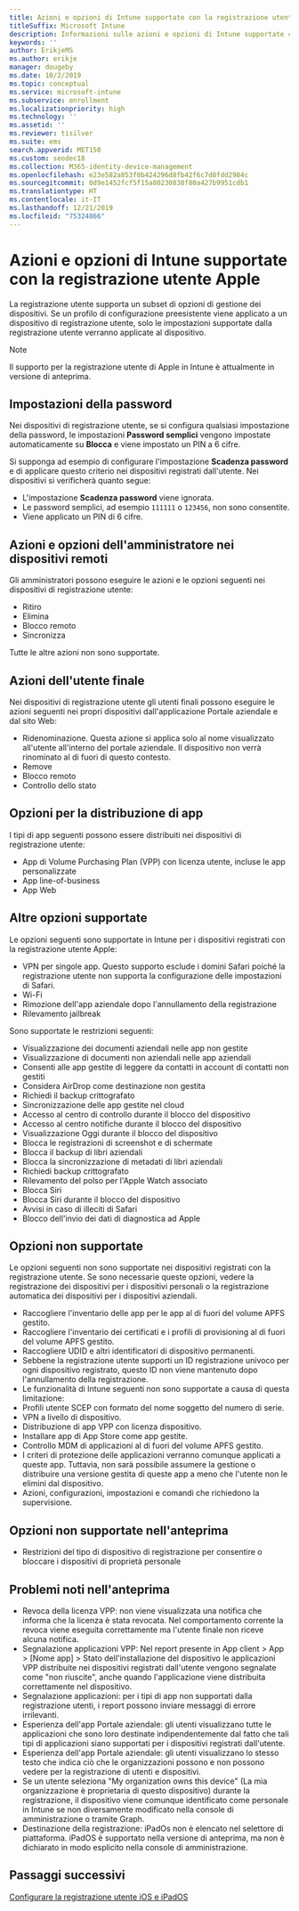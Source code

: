 ```yaml
---
title: Azioni e opzioni di Intune supportate con la registrazione utente Apple
titleSuffix: Microsoft Intune
description: Informazioni sulle azioni e opzioni di Intune supportate con la registrazione utente Apple
keywords: ''
author: ErikjeMS
ms.author: erikje
manager: dougeby
ms.date: 10/2/2019
ms.topic: conceptual
ms.service: microsoft-intune
ms.subservice: enrollment
ms.localizationpriority: high
ms.technology: ''
ms.assetid: ''
ms.reviewer: tisilver
ms.suite: ems
search.appverid: MET150
ms.custom: seodec18
ms.collection: M365-identity-device-management
ms.openlocfilehash: e23e582a853f0b424296d8fb42f6c7d8fdd2984c
ms.sourcegitcommit: 0d9e1452fcf5f15a80230838f80a427b9951cdb1
ms.translationtype: HT
ms.contentlocale: it-IT
ms.lasthandoff: 12/21/2019
ms.locfileid: "75324866"
---
```

# <a name="intune-actions-and-options-supported-with-apple-user-enrollment"></a>Azioni e opzioni di Intune supportate con la registrazione utente Apple

La registrazione utente supporta un subset di opzioni di gestione dei dispositivi. Se un profilo di configurazione preesistente viene applicato a un dispositivo di registrazione utente, solo le impostazioni supportate dalla registrazione utente verranno applicate al dispositivo.

> [!NOTE]
> Il supporto per la registrazione utente di Apple in Intune è attualmente in versione di anteprima.

## <a name="password-settings"></a>Impostazioni della password

Nei dispositivi di registrazione utente, se si configura qualsiasi impostazione della password, le impostazioni **Password semplici** vengono impostate automaticamente su **Blocca** e viene impostato un PIN a 6 cifre.

Si supponga ad esempio di configurare l'impostazione **Scadenza password** e di applicare questo criterio nei dispositivi registrati dall'utente. Nei dispositivi si verificherà quanto segue:
- L'impostazione **Scadenza password** viene ignorata.
- Le password semplici, ad esempio `111111` o `123456`, non sono consentite.
- Viene applicato un PIN di 6 cifre.

## <a name="administrator-remote-device-actions-and-options"></a>Azioni e opzioni dell'amministratore nei dispositivi remoti
Gli amministratori possono eseguire le azioni e le opzioni seguenti nei dispositivi di registrazione utente:
- Ritiro
- Elimina
- Blocco remoto
- Sincronizza

Tutte le altre azioni non sono supportate.

## <a name="end-user-actions"></a>Azioni dell'utente finale
Nei dispositivi di registrazione utente gli utenti finali possono eseguire le azioni seguenti nei propri dispositivi dall'applicazione Portale aziendale e dal sito Web:
- Ridenominazione. Questa azione si applica solo al nome visualizzato all'utente all'interno del portale aziendale. Il dispositivo non verrà rinominato al di fuori di questo contesto.
- Remove
- Blocco remoto
- Controllo dello stato

## <a name="app-deployment-options"></a>Opzioni per la distribuzione di app
I tipi di app seguenti possono essere distribuiti nei dispositivi di registrazione utente:
- App di Volume Purchasing Plan (VPP) con licenza utente, incluse le app personalizzate
- App line-of-business
- App Web

## <a name="other-supported-options"></a>Altre opzioni supportate

Le opzioni seguenti sono supportate in Intune per i dispositivi registrati con la registrazione utente Apple:
- VPN per singole app. Questo supporto esclude i domini Safari poiché la registrazione utente non supporta la configurazione delle impostazioni di Safari.
- Wi-Fi 
- Rimozione dell'app aziendale dopo l'annullamento della registrazione
- Rilevamento jailbreak

Sono supportate le restrizioni seguenti:
- Visualizzazione dei documenti aziendali nelle app non gestite
- Visualizzazione di documenti non aziendali nelle app aziendali
- Consenti alle app gestite di leggere da contatti in account di contatti non gestiti
- Considera AirDrop come destinazione non gestita
- Richiedi il backup crittografato
- Sincronizzazione delle app gestite nel cloud
- Accesso al centro di controllo durante il blocco del dispositivo
- Accesso al centro notifiche durante il blocco del dispositivo
- Visualizzazione Oggi durante il blocco del dispositivo
- Blocca le registrazioni di screenshot e di schermate
- Blocca il backup di libri aziendali
- Blocca la sincronizzazione di metadati di libri aziendali
- Richiedi backup crittografato
- Rilevamento del polso per l'Apple Watch associato
- Blocca Siri
- Blocca Siri durante il blocco del dispositivo
- Avvisi in caso di illeciti di Safari
- Blocco dell'invio dei dati di diagnostica ad Apple


## <a name="options-not-supported"></a>Opzioni non supportate
Le opzioni seguenti non sono supportate nei dispositivi registrati con la registrazione utente. Se sono necessarie queste opzioni, vedere la registrazione dei dispositivi per i dispositivi personali o la registrazione automatica dei dispositivi per i dispositivi aziendali.
- Raccogliere l'inventario delle app per le app al di fuori del volume APFS gestito.
- Raccogliere l'inventario dei certificati e i profili di provisioning al di fuori del volume APFS gestito.
- Raccogliere UDID e altri identificatori di dispositivo permanenti.
- Sebbene la registrazione utente supporti un ID registrazione univoco per ogni dispositivo registrato, questo ID non viene mantenuto dopo l'annullamento della registrazione.
- Le funzionalità di Intune seguenti non sono supportate a causa di questa limitazione:
- Profili utente SCEP con formato del nome soggetto del numero di serie.
- VPN a livello di dispositivo.
- Distribuzione di app VPP con licenza dispositivo.
- Installare app di App Store come app gestite.
- Controllo MDM di applicazioni al di fuori del volume APFS gestito.
- I criteri di protezione delle applicazioni verranno comunque applicati a queste app. Tuttavia, non sarà possibile assumere la gestione o distribuire una versione gestita di queste app a meno che l'utente non le elimini dal dispositivo.
- Azioni, configurazioni, impostazioni e comandi che richiedono la supervisione. 

## <a name="options-not-supported-in-preview"></a>Opzioni non supportate nell'anteprima
- Restrizioni del tipo di dispositivo di registrazione per consentire o bloccare i dispositivi di proprietà personale 

## <a name="known-issues-in-preview"></a>Problemi noti nell'anteprima
- Revoca della licenza VPP: non viene visualizzata una notifica che informa che la licenza è stata revocata. Nel comportamento corrente la revoca viene eseguita correttamente ma l'utente finale non riceve alcuna notifica. 
- Segnalazione applicazioni VPP: Nel report presente in App client > App > [Nome app] > Stato dell'installazione del dispositivo le applicazioni VPP distribuite nei dispositivi registrati dall'utente vengono segnalate come "non riuscite", anche quando l'applicazione viene distribuita correttamente nel dispositivo. 
- Segnalazione applicazioni: per i tipi di app non supportati dalla registrazione utenti, i report possono inviare messaggi di errore irrilevanti. 
- Esperienza dell'app Portale aziendale: gli utenti visualizzano tutte le applicazioni che sono loro destinate indipendentemente dal fatto che tali tipi di applicazioni siano supportati per i dispositivi registrati dall'utente. 
- Esperienza dell'app Portale aziendale: gli utenti visualizzano lo stesso testo che indica ciò che le organizzazioni possono e non possono vedere per la registrazione di utenti e dispositivi.
- Se un utente seleziona "My organization owns this device" (La mia organizzazione è proprietaria di questo dispositivo) durante la registrazione, il dispositivo viene comunque identificato come personale in Intune se non diversamente modificato nella console di amministrazione o tramite Graph. 
- Destinazione della registrazione: iPadOs non è elencato nel selettore di piattaforma. iPadOS è supportato nella versione di anteprima, ma non è dichiarato in modo esplicito nella console di amministrazione. 


## <a name="next-steps"></a>Passaggi successivi

[Configurare la registrazione utente iOS e iPadOS](ios-user-enrollment.md)
